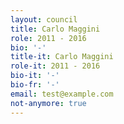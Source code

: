 ```yaml
---
layout: council
title: Carlo Maggini
role: 2011 - 2016
bio: '-'
title-it: Carlo Maggini
role-it: 2011 - 2016
bio-it: '-'
bio-fr: '-'
email: test@example.com
not-anymore: true
---
```



